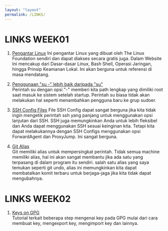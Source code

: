 ```yaml
---
layout: "layout"
permalink: /LINKS/
---
```


# LINKS WEEK01
1. [Pengantar Linux](https://training.linuxfoundation.org/training/introduction-to-linux/)
   Ini  pengantar Linux yang dibuat oleh The Linux Foundation sendiri dan dapat diakses secara gratis juga. Dalam Website Ini mencakup dari Dasar-dasar Linux, Bash Shell, Operasi Jaringan, hingga Prinsip Keamanan Lokal. Ini akan berguna untuk referensi di masa mendatang.

2. [Penggunaan "su -" lebih baik daripada "su"](https://www.linuxquestions.org/questions/linux-newbie-8/command-usermod-not-found-385901/)  
   Perintah su dengan opsi "-" memberi kita path lengkap yang dimiliki root saat masuk ke sistem setelah startup. Perintah su biasa tidak akan melakukan hal seperti menambahkan pengguna baru ke grup sudoer.
   
3. [SSH Config Files](https://www.ssh.com/academy/ssh/config)
   File SSH Config dapat sangat berguna jika kita tidak ingin mengetik perintah ssh yang panjang untuk menggunakan opsi lanjutan dari SSH. SSH juga memungkinkan Anda untuk lebih fleksibel dan Anda dapat menggunakan SSH sesuai keinginan kita. Tetapi kita dapat melakukannya dengan SSH Configs menggunakan opsi ForwardAgent dan ProxyJump. Ini sangat berguna.
   
4. [Git Alias](https://git-scm.com/book/en/v2/Git-Basics-Git-Aliases)  
   Git memiliki alias untuk mempersingkat perintah. Tidak semua machine memiliki alias, hal ini akan sangat membantu jika ada satu yang terpasang di dalam program itu sendiri. salah satu alias yang saya temukan seperti git undo, alias ini memungkinkan kita dapat membatalkan komit terbaru untuk berjaga-jaga jika kita tidak dapat mengubahnya.


# LINKS WEEK02
1. [Keys on GPG](https://www.dewinter.com/gnupg_howto/english/GPGMiniHowto-3.html)<br>
   Tutorial terkait beberapa step mengenai key pada GPG mulai dari cara membuat key, mengexport key, mengimport key dan lainnya.
